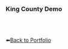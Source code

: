 ### King County Demo  

<div class="flourish-embed flourish-chart" data-src="visualisation/12595917"><script src="https://public.flourish.studio/resources/embed.js"></script></div>
<br />
<br />


⬅️[Back to Portfolio ](README.md)
